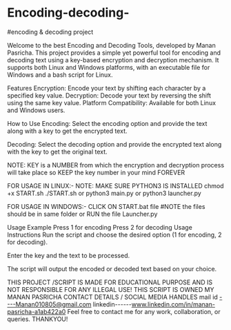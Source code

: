 # Encoding-decoding-
#encoding & decoding project

Welcome to the best Encoding and Decoding Tools, developed by Manan Pasricha. This project provides a simple yet powerful tool for encoding and decoding text using a key-based encryption and decryption mechanism. It supports both Linux and Windows platforms, with an executable file for Windows and a bash script for Linux.

Features
Encryption: Encode your text by shifting each character by a specified key value.
Decryption: Decode your text by reversing the shift using the same key value.
Platform Compatibility: Available for both Linux and Windows users.

How to Use
Encoding: Select the encoding option and provide the text along with a key to get the encrypted text.

Decoding: Select the decoding option and provide the encrypted text along with the key to get the original text.

NOTE: KEY is a NUMBER from which the encryption and decryption process will take place so KEEP the key number in your mind FOREVER

FOR USAGE IN LINUX:-      NOTE: MAKE SURE PYTHON3 IS INSTALLED
chmod +x START.sh
./START.sh
or
python3 main.py
or
python3 launcher.py

FOR USAGE IN WINDOWS:-
CLICK ON START.bat file     #NOTE the files should be in same folder 
or 
RUN the file Launcher.py

Usage
Example
Press 1 for encoding
Press 2 for decoding
Usage Instructions
Run the script and choose the desired option (1 for encoding, 2 for decoding).

Enter the key and the text to be processed.

The script will output the encoded or decoded text based on your choice.


THIS PROJECT /SCRIPT IS MADE FOR EDUCATIONAL PURPOSE AND IS NOT RESPONSIBLE FOR ANY ILLEGAL USE!
THIS SCRIPT IS OWNED MY MANAN PASRICHA 
CONTACT DETAILS / SOCIAL MEDIA HANDLES
mail id ----Manan010805@gmail.com
linkedin------www.linkedin.com/in/manan-pasricha-a1ab422a0
Feel free to contact me for any work, collaboration, or queries.
THANKYOU!
